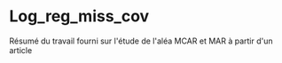 # Log_reg_miss_cov
Résumé du travail fourni sur l'étude de l'aléa MCAR et MAR à partir d'un article
